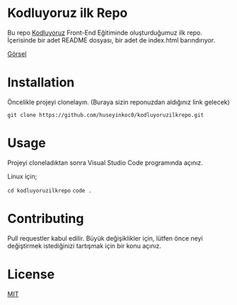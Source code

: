 # Kodluyoruz ilk Repo
Bu repo [Kodluyoruz](https://kodluyoruz.org) Front-End Eğitiminde oluşturduğumuz ilk repo. İçerisinde bir adet README dosyası, bir adet de index.html barındırıyor.

[Görsel](github.png)

# Installation

Öncelikle projeyi clonelayın. (Buraya sizin reponuzdan aldığınız link gelecek)

``` git clone https://github.com/huseyinkoc0/kodluyoruzilkrepo.git ```


# Usage 

Projeyi cloneladıktan sonra Visual Studio Code programında açınız.

Linux için;

```cd kodluyoruzilkrepo```
```code .```


# Contributing
Pull requestler kabul edilir. Büyük değişiklikler için, lütfen önce neyi değiştirmek istediğinizi tartışmak için bir konu açınız.


# License

[MIT](https://choosealicense.com/licenses/mit/)

 

